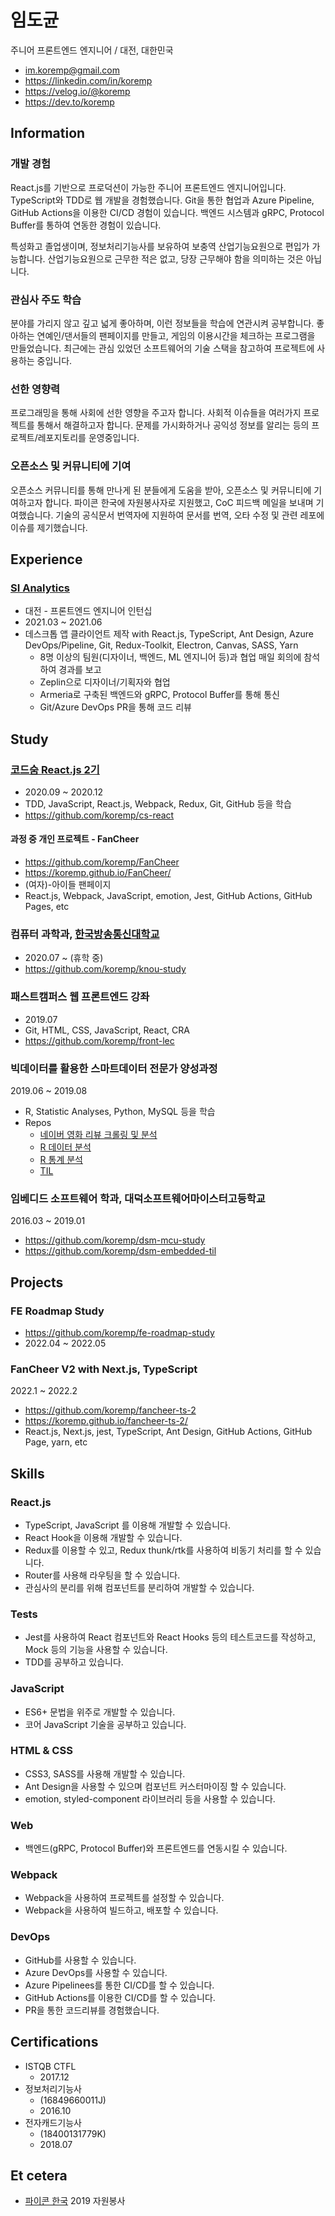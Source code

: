 # 임도균 

주니어 프론트엔드 엔지니어 / 대전, 대한민국

* <im.koremp@gmail.com>
* <https://linkedin.com/in/koremp>
* <https://velog.io/@koremp>
* <https://dev.to/koremp>

## Information

### 개발 경험

React.js를 기반으로 프로덕션이 가능한 주니어 프론트엔드 엔지니어입니다.
TypeScript와 TDD로 웹 개발을 경험했습니다.
Git을 통한 협업과 Azure Pipeline, GitHub Actions을 이용한 CI/CD 경험이 있습니다.
백엔드 시스템과 gRPC, Protocol Buffer를 통하여 연동한 경험이 있습니다.

특성화고 졸업생이며, 정보처리기능사를 보유하여 보충역 산업기능요원으로 편입가 가능합니다.
산업기능요원으로 근무한 적은 없고, 당장 근무해야 함을 의미하는 것은 아닙니다.

### 관심사 주도 학습

분야를 가리지 않고 깊고 넓게 좋아하며, 이런 정보들을 학습에 연관시켜 공부합니다. 
좋아하는 연예인/댄서들의 팬페이지를 만들고, 게임의 이용시간을 체크하는 프로그램을 만들었습니다.
최근에는 관심 있었던 소프트웨어의 기술 스택을 참고하여 프로젝트에 사용하는 중입니다.

### 선한 영향력

프로그래밍을 통해 사회에 선한 영향을 주고자 합니다. 
사회적 이슈들을 여러가지 프로젝트를 통해서 해결하고자 합니다.
문제를 가시화하거나 공익성 정보를 알리는 등의 프로젝트/레포지토리를 운영중입니다.

### 오픈소스 및 커뮤니티에 기여

오픈소스 커뮤니티를 통해 만나게 된 분들에게 도움을 받아, 오픈소스 및 커뮤니티에 기여하고자 합니다.
파이콘 한국에 자원봉사자로 지원했고, CoC 피드백 메일을 보내며 기여했습니다.
기술의 공식문서 번역자에 지원하여 문서를 번역, 오타 수정 및 관련 레포에 이슈를 제기했습니다.

## Experience

### [SI Analytics](https://www.si-analytics.ai/)

* 대전 - 프론트엔드 엔지니어 인턴십
* 2021.03 ~ 2021.06 
* 데스크톱 앱 클라이언트 제작 with React.js, TypeScript, Ant Design, Azure DevOps/Pipeline, Git, Redux-Toolkit, Electron, Canvas, SASS, Yarn
  * 8명 이상의 팀원(디자이너, 백엔드, ML 엔지니어 등)과 협업 매일 회의에 참석하여 경과를 보고
  * Zeplin으로 디자이너/기획자와 협업
  * Armeria로 구축된 백엔드와 gRPC, Protocol Buffer를 통해 통신
  * Git/Azure DevOps PR을 통해 코드 리뷰 

## Study

### [코드숨 React.js 2기](https://www.codesoom.com/courses/react)

* 2020.09 ~ 2020.12
* TDD, JavaScript, React.js, Webpack, Redux, Git, GitHub 등을 학습
* <https://github.com/koremp/cs-react>

#### 과정 중 개인 프로젝트 - FanCheer

* <https://github.com/koremp/FanCheer>
* <https://koremp.github.io/FanCheer/>
* (여자)-아이들 팬페이지
* React.js, Webpack, JavaScript, emotion, Jest, GitHub Actions, GitHub Pages, etc

### 컴퓨터 과학과, [한국방송통신대학교](https://www.knou.ac.kr/)

* 2020.07 ~ (휴학 중)
* <https://github.com/koremp/knou-study>

### 패스트캠퍼스 웹 프론트엔드 강좌

* 2019.07
* Git, HTML, CSS, JavaScript, React, CRA
* <https://github.com/koremp/front-lec>

### 빅데이터를 활용한 스마트데이터 전문가 양성과정

2019.06 ~ 2019.08

* R, Statistic Analyses, Python, MySQL 등을 학습
* Repos
  * [네이버 영화 리뷰 크롤링 및 분석](https://github.com/koremp/naver-movie-review-crawl)
  * [R 데이터 분석](https://github.com/koremp/r-data-analysis)
  * [R 통계 분석](https://github.com/koremp/r-stats-analysis)
  * [TIL](https://github.com/koremp/smart-data-til)


### 임베디드 소프트웨어 학과, 대덕소프트웨어마이스터고등학교

2016.03 ~ 2019.01

* <https://github.com/koremp/dsm-mcu-study>
* <https://github.com/koremp/dsm-embedded-til>

## Projects

### FE Roadmap Study

* <https://github.com/koremp/fe-roadmap-study>
* 2022.04 ~ 2022.05

### FanCheer V2 with Next.js, TypeScript

2022.1 ~ 2022.2

* <https://github.com/koremp/fancheer-ts-2>
* <https://koremp.github.io/fancheer-ts-2/>
* React.js, Next.js, jest, TypeScript, Ant Design, GitHub Actions, GitHub Page, yarn, etc

## Skills

### React.js

* TypeScript, JavaScript 를 이용해 개발할 수 있습니다.
* React Hook을 이용해 개발할 수 있습니다.
* Redux를 이용할 수 있고, Redux thunk/rtk를 사용하여 비동기 처리를 할 수 있습니다.
* Router를 사용해 라우팅을 할 수 있습니다.
* 관심사의 분리를 위해 컴포넌트를 분리하여 개발할 수 있습니다.

### Tests

* Jest를 사용하여 React 컴포넌트와 React Hooks 등의 테스트코드를 작성하고, Mock 등의 기능을 사용할 수 있습니다. 
* TDD를 공부하고 있습니다.

### JavaScript

* ES6+ 문법을 위주로 개발할 수 있습니다.
* 코어 JavaScript 기술을 공부하고 있습니다.

### HTML & CSS

* CSS3, SASS를 사용해 개발할 수 있습니다.
* Ant Design을 사용할 수 있으며 컴포넌트 커스터마이징 할 수 있습니다.
* emotion, styled-component 라이브러리 등을 사용할 수 있습니다.

### Web

* 백엔드(gRPC, Protocol Buffer)와 프론트엔드를 연동시킬 수 있습니다.

### Webpack

* Webpack을 사용하여 프로젝트를 설정할 수 있습니다. 
* Webpack을 사용하여 빌드하고, 배포할 수 있습니다.

### DevOps

* GitHub를 사용할 수 있습니다.
* Azure DevOps를 사용할 수 있습니다.
* Azure Pipelinees를 통한 CI/CD를 할 수 있습니다.
* GitHub Actions를 이용한 CI/CD를 할 수 있습니다.
* PR을 통한 코드리뷰를 경험했습니다.

## Certifications

* ISTQB CTFL
  * 2017.12
* 정보처리기능사
  * (16849660011J)
  * 2016.10
* 전자캐드기능사
  * (18400131779K)
  * 2018.07

## Et cetera

* [파이콘 한국](https://archive.pycon.kr/2019/) 2019 자원봉사
